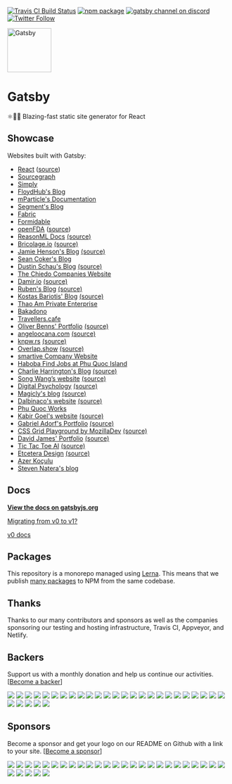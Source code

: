 [![Travis CI Build Status](https://travis-ci.org/gatsbyjs/gatsby.svg?branch=master)](https://travis-ci.org/gatsbyjs/gatsby)
[![npm package](https://img.shields.io/npm/v/gatsby.svg?style=flat-square)](https://www.npmjs.org/package/gatsby)
[![gatsby channel on discord](https://img.shields.io/badge/discord-gatsby%40reactiflux-738bd7.svg?style=flat-square)](https://discord.gg/0ZcbPKXt5bVoxkfV)
[![Twitter Follow](https://img.shields.io/twitter/follow/gatsbyjs.svg?style=social)](https://twitter.com/gatsbyjs)

<img alt="Gatsby" src="https://www.gatsbyjs.org/gatsby-negative.svg" width="100">

# Gatsby

⚛️📄🚀 Blazing-fast static site generator for React

## Showcase

Websites built with Gatsby:
* [React](https://reactjs.org/) ([source](https://github.com/reactjs/reactjs.org))
* [Sourcegraph](https://about.sourcegraph.com)
* [Simply](https://simply.co.za)
* [FloydHub's Blog](https://blog.floydhub.com)
* [mParticle's Documentation](https://docs.mparticle.com)
* [Segment's Blog](https://segment.com/blog/)
* [Fabric](https://meetfabric.com/)
* [Formidable](https://formidable.com/)
* [openFDA](https://open.fda.gov/) ([source](https://github.com/FDA/open.fda.gov))
* [ReasonML Docs](https://reasonml.github.io/) [(source)](https://github.com/reasonml/reasonml.github.io)
* [Bricolage.io](https://www.bricolage.io/) [(source)](https://github.com/KyleAMathews/blog)
* [Jamie Henson's Blog](http://jamiehenson.com/) [(source)](https://github.com/jamiehenson/jh47-gatsby)
* [Sean Coker's Blog](https://sean.is/)
* [Dustin Schau's Blog](https://dustinschau.com/blog/) [(source)](https://github.com/dschau/blog)
* [The Chiedo Companies Website](https://www.chiedo.com)
* [Damir.io](http://damir.io/) [(source)](https://github.com/dvzrd/gatsby-sfiction)
* [Ruben's Blog](https://vagr9k.me/) [(source)](https://github.com/Vagr9K/Blog)
* [Kostas Bariotis' Blog](https://kostasbariotis.com/) [(source)](https://github.com/kbariotis/kostasbariotis.com)
* [Thao Am Private Enterprise](http://thaoam.com/)
* [Bakadono](http://bakadono.com/)
* [Travellers.cafe](https://travellers.cafe/)
* [Oliver Benns' Portfolio](https://oliverbenns.com) [(source)](https://github.com/oliverbenns/oliverbenns.com)
* [angeloocana.com](https://angeloocana.com) [(source)](https://github.com/angeloocana/angeloocana)
* [knpw.rs](https://knpw.rs) [(source)](https://github.com/knpwrs/knpw.rs)
* [Overlap.show](https://overlap.show) [(source)](https://github.com/pouretrebelle/overlap.show)
* [smartive Company Website](https://smartive.ch)
* [Haboba Find Jobs at Phu Quoc Island](http://haboba.com)
* [Charlie Harrington's Blog](https://charlieharrington.com) [(source)](https://github.com/whatrocks/blog)
* [Song Wang’s website](https://songwang.io/) [(source)](https://github.com/wangsongiam/songwang.io)
* [Digital Psychology](http://digitalpsychology.io) [(source)](https://github.com/danistefanovic/digitalpsychology.io)
* [Magicly's blog](https://magicly.me/) [(source)](https://github.com/magicly/gatsby-blog)
* [Dalbinaco's website](http://dalbinaco.com/) [(source)](https://github.com/dalbinaco/dalbinaco.github.io)
* [Phu Quoc Works](http://phuquocworks.net)
* [Kabir Goel's website](https://kbrgl.github.io) [(source)](https://github.com/kbrgl/kbrgl.github.io)
* [Gabriel Adorf's Portfolio](https://gabrieladorf.com/) [(source)](https://github.com/gabdorf/gabriel-adorf-portfolio)
* [CSS Grid Playground by MozillaDev](https://mozilladevelopers.github.io/playground/) [(source)](https://github.com/MozillaDevelopers/playground)
* [David James' Portfolio](http://dfjames.com) [(source)](https://github.com/daviddeejjames/dfjames-gatsby)
* [Tic Tac Toe AI](https://tic-tac-toe-ai.surge.sh) [(source)](https://github.com/angeloocana/tic-tac-toe-ai)
* [Etcetera Design](https://etcetera.design) [(source)](https://github.com/etceteradesign/website)
* [Azer Koçulu](http://azer.bike)
* [Steven Natera's blog](https://www.stevennatera.com)

## Docs

**[View the docs on gatsbyjs.org](https://www.gatsbyjs.org/docs/)**

[Migrating from v0 to v1?](https://www.gatsbyjs.org/docs/migrating-from-v0-to-v1/)

[v0 docs](/v0-README.md)

## Packages

This repository is a monorepo managed using [Lerna](https://github.com/lerna/lerna). This means that we publish [many packages](/packages) to NPM from the same codebase.

## Thanks

Thanks to our many contributors and sponsors as well as the companies sponsoring our testing and hosting infrastructure, Travis CI, Appveyor, and Netlify.

## Backers

Support us with a monthly donation and help us continue our activities. [[Become a backer](https://opencollective.com/gatsby#backer)]

<a href="https://opencollective.com/gatsby/backer/0/website" target="_blank"><img src="https://opencollective.com/gatsby/backer/0/avatar.svg"></a>
<a href="https://opencollective.com/gatsby/backer/1/website" target="_blank"><img src="https://opencollective.com/gatsby/backer/1/avatar.svg"></a>
<a href="https://opencollective.com/gatsby/backer/2/website" target="_blank"><img src="https://opencollective.com/gatsby/backer/2/avatar.svg"></a>
<a href="https://opencollective.com/gatsby/backer/3/website" target="_blank"><img src="https://opencollective.com/gatsby/backer/3/avatar.svg"></a>
<a href="https://opencollective.com/gatsby/backer/4/website" target="_blank"><img src="https://opencollective.com/gatsby/backer/4/avatar.svg"></a>
<a href="https://opencollective.com/gatsby/backer/5/website" target="_blank"><img src="https://opencollective.com/gatsby/backer/5/avatar.svg"></a>
<a href="https://opencollective.com/gatsby/backer/6/website" target="_blank"><img src="https://opencollective.com/gatsby/backer/6/avatar.svg"></a>
<a href="https://opencollective.com/gatsby/backer/7/website" target="_blank"><img src="https://opencollective.com/gatsby/backer/7/avatar.svg"></a>
<a href="https://opencollective.com/gatsby/backer/8/website" target="_blank"><img src="https://opencollective.com/gatsby/backer/8/avatar.svg"></a>
<a href="https://opencollective.com/gatsby/backer/9/website" target="_blank"><img src="https://opencollective.com/gatsby/backer/9/avatar.svg"></a>
<a href="https://opencollective.com/gatsby/backer/10/website" target="_blank"><img src="https://opencollective.com/gatsby/backer/10/avatar.svg"></a>
<a href="https://opencollective.com/gatsby/backer/11/website" target="_blank"><img src="https://opencollective.com/gatsby/backer/11/avatar.svg"></a>
<a href="https://opencollective.com/gatsby/backer/12/website" target="_blank"><img src="https://opencollective.com/gatsby/backer/12/avatar.svg"></a>
<a href="https://opencollective.com/gatsby/backer/13/website" target="_blank"><img src="https://opencollective.com/gatsby/backer/13/avatar.svg"></a>
<a href="https://opencollective.com/gatsby/backer/14/website" target="_blank"><img src="https://opencollective.com/gatsby/backer/14/avatar.svg"></a>
<a href="https://opencollective.com/gatsby/backer/15/website" target="_blank"><img src="https://opencollective.com/gatsby/backer/15/avatar.svg"></a>
<a href="https://opencollective.com/gatsby/backer/16/website" target="_blank"><img src="https://opencollective.com/gatsby/backer/16/avatar.svg"></a>
<a href="https://opencollective.com/gatsby/backer/17/website" target="_blank"><img src="https://opencollective.com/gatsby/backer/17/avatar.svg"></a>
<a href="https://opencollective.com/gatsby/backer/18/website" target="_blank"><img src="https://opencollective.com/gatsby/backer/18/avatar.svg"></a>
<a href="https://opencollective.com/gatsby/backer/19/website" target="_blank"><img src="https://opencollective.com/gatsby/backer/19/avatar.svg"></a>
<a href="https://opencollective.com/gatsby/backer/20/website" target="_blank"><img src="https://opencollective.com/gatsby/backer/20/avatar.svg"></a>
<a href="https://opencollective.com/gatsby/backer/21/website" target="_blank"><img src="https://opencollective.com/gatsby/backer/21/avatar.svg"></a>
<a href="https://opencollective.com/gatsby/backer/22/website" target="_blank"><img src="https://opencollective.com/gatsby/backer/22/avatar.svg"></a>
<a href="https://opencollective.com/gatsby/backer/23/website" target="_blank"><img src="https://opencollective.com/gatsby/backer/23/avatar.svg"></a>
<a href="https://opencollective.com/gatsby/backer/24/website" target="_blank"><img src="https://opencollective.com/gatsby/backer/24/avatar.svg"></a>
<a href="https://opencollective.com/gatsby/backer/25/website" target="_blank"><img src="https://opencollective.com/gatsby/backer/25/avatar.svg"></a>
<a href="https://opencollective.com/gatsby/backer/26/website" target="_blank"><img src="https://opencollective.com/gatsby/backer/26/avatar.svg"></a>
<a href="https://opencollective.com/gatsby/backer/27/website" target="_blank"><img src="https://opencollective.com/gatsby/backer/27/avatar.svg"></a>
<a href="https://opencollective.com/gatsby/backer/28/website" target="_blank"><img src="https://opencollective.com/gatsby/backer/28/avatar.svg"></a>
<a href="https://opencollective.com/gatsby/backer/29/website" target="_blank"><img src="https://opencollective.com/gatsby/backer/29/avatar.svg"></a>


## Sponsors

Become a sponsor and get your logo on our README on Github with a link to your site. [[Become a sponsor](https://opencollective.com/gatsby#sponsor)]

<a href="https://opencollective.com/gatsby/sponsor/0/website" target="_blank"><img src="https://opencollective.com/gatsby/sponsor/0/avatar.svg"></a>
<a href="https://opencollective.com/gatsby/sponsor/1/website" target="_blank"><img src="https://opencollective.com/gatsby/sponsor/1/avatar.svg"></a>
<a href="https://opencollective.com/gatsby/sponsor/2/website" target="_blank"><img src="https://opencollective.com/gatsby/sponsor/2/avatar.svg"></a>
<a href="https://opencollective.com/gatsby/sponsor/3/website" target="_blank"><img src="https://opencollective.com/gatsby/sponsor/3/avatar.svg"></a>
<a href="https://opencollective.com/gatsby/sponsor/4/website" target="_blank"><img src="https://opencollective.com/gatsby/sponsor/4/avatar.svg"></a>
<a href="https://opencollective.com/gatsby/sponsor/5/website" target="_blank"><img src="https://opencollective.com/gatsby/sponsor/5/avatar.svg"></a>
<a href="https://opencollective.com/gatsby/sponsor/6/website" target="_blank"><img src="https://opencollective.com/gatsby/sponsor/6/avatar.svg"></a>
<a href="https://opencollective.com/gatsby/sponsor/7/website" target="_blank"><img src="https://opencollective.com/gatsby/sponsor/7/avatar.svg"></a>
<a href="https://opencollective.com/gatsby/sponsor/8/website" target="_blank"><img src="https://opencollective.com/gatsby/sponsor/8/avatar.svg"></a>
<a href="https://opencollective.com/gatsby/sponsor/9/website" target="_blank"><img src="https://opencollective.com/gatsby/sponsor/9/avatar.svg"></a>
<a href="https://opencollective.com/gatsby/sponsor/10/website" target="_blank"><img src="https://opencollective.com/gatsby/sponsor/10/avatar.svg"></a>
<a href="https://opencollective.com/gatsby/sponsor/11/website" target="_blank"><img src="https://opencollective.com/gatsby/sponsor/11/avatar.svg"></a>
<a href="https://opencollective.com/gatsby/sponsor/12/website" target="_blank"><img src="https://opencollective.com/gatsby/sponsor/12/avatar.svg"></a>
<a href="https://opencollective.com/gatsby/sponsor/13/website" target="_blank"><img src="https://opencollective.com/gatsby/sponsor/13/avatar.svg"></a>
<a href="https://opencollective.com/gatsby/sponsor/14/website" target="_blank"><img src="https://opencollective.com/gatsby/sponsor/14/avatar.svg"></a>
<a href="https://opencollective.com/gatsby/sponsor/15/website" target="_blank"><img src="https://opencollective.com/gatsby/sponsor/15/avatar.svg"></a>
<a href="https://opencollective.com/gatsby/sponsor/16/website" target="_blank"><img src="https://opencollective.com/gatsby/sponsor/16/avatar.svg"></a>
<a href="https://opencollective.com/gatsby/sponsor/17/website" target="_blank"><img src="https://opencollective.com/gatsby/sponsor/17/avatar.svg"></a>
<a href="https://opencollective.com/gatsby/sponsor/18/website" target="_blank"><img src="https://opencollective.com/gatsby/sponsor/18/avatar.svg"></a>
<a href="https://opencollective.com/gatsby/sponsor/19/website" target="_blank"><img src="https://opencollective.com/gatsby/sponsor/19/avatar.svg"></a>
<a href="https://opencollective.com/gatsby/sponsor/20/website" target="_blank"><img src="https://opencollective.com/gatsby/sponsor/20/avatar.svg"></a>
<a href="https://opencollective.com/gatsby/sponsor/21/website" target="_blank"><img src="https://opencollective.com/gatsby/sponsor/21/avatar.svg"></a>
<a href="https://opencollective.com/gatsby/sponsor/22/website" target="_blank"><img src="https://opencollective.com/gatsby/sponsor/22/avatar.svg"></a>
<a href="https://opencollective.com/gatsby/sponsor/23/website" target="_blank"><img src="https://opencollective.com/gatsby/sponsor/23/avatar.svg"></a>
<a href="https://opencollective.com/gatsby/sponsor/24/website" target="_blank"><img src="https://opencollective.com/gatsby/sponsor/24/avatar.svg"></a>
<a href="https://opencollective.com/gatsby/sponsor/25/website" target="_blank"><img src="https://opencollective.com/gatsby/sponsor/25/avatar.svg"></a>
<a href="https://opencollective.com/gatsby/sponsor/26/website" target="_blank"><img src="https://opencollective.com/gatsby/sponsor/26/avatar.svg"></a>
<a href="https://opencollective.com/gatsby/sponsor/27/website" target="_blank"><img src="https://opencollective.com/gatsby/sponsor/27/avatar.svg"></a>
<a href="https://opencollective.com/gatsby/sponsor/28/website" target="_blank"><img src="https://opencollective.com/gatsby/sponsor/28/avatar.svg"></a>
<a href="https://opencollective.com/gatsby/sponsor/29/website" target="_blank"><img src="https://opencollective.com/gatsby/sponsor/29/avatar.svg"></a>
